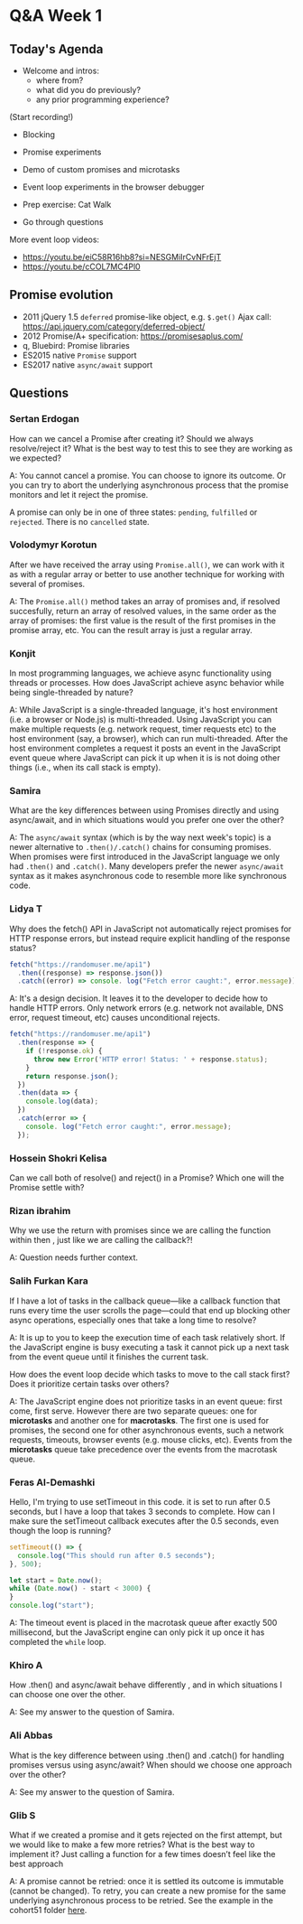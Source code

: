 <!-- cSpell:disable -->

# Q&A Week 1

## Today's Agenda

- Welcome and intros:
  - where from?
  - what did you do previously?
  - any prior programming experience?

(Start recording!)

- Blocking

- Promise experiments

- Demo of custom promises and microtasks

- Event loop experiments in the browser debugger

- Prep exercise: Cat Walk

- Go through questions

More event loop videos:

- <https://youtu.be/eiC58R16hb8?si=NESGMiIrCvNFrEjT>
- <https://youtu.be/cCOL7MC4Pl0>

## Promise evolution

- 2011 jQuery 1.5 `deferred` promise-like object, e.g. `$.get()` Ajax call: <https://api.jquery.com/category/deferred-object/>
- 2012 Promise/A+ specification: <https://promisesaplus.com/>
- q, Bluebird: Promise libraries
- ES2015 native `Promise` support
- ES2017 native `async/await` support

## Questions

### Sertan Erdogan

How can we cancel a Promise after creating it? Should we always resolve/reject it? What is the best way to test this to see they are working as we expected?

A: You cannot cancel a promise. You can choose to ignore its outcome. Or you can try to abort the underlying asynchronous process that the promise monitors and let it reject the promise. 

A promise can only be in one of three states: `pending`, `fulfilled` or `rejected`. There is no `cancelled` state.

### Volodymyr Korotun

After we have received the array using `Promise.all()`, we can work with it as with a regular array or better to use another technique for working with several of promises.

A: The `Promise.all()` method takes an array of promises and, if resolved succesfully, return an array of resolved values, in the same order as the array of promises: the first value is the result of the first promises in the promise array, etc. You can the result array is just a regular array.

### Konjit

In most programming languages, we achieve async functionality using threads or processes. How does JavaScript achieve async behavior while being single-threaded by nature?

A: While JavaScript is a single-threaded language, it's host environment (i.e. a browser or Node.js) is multi-threaded. Using JavaScript you can make multiple requests (e.g. network request, timer requests etc) to the host environment (say, a browser), which can run multi-threaded. After the host environment completes a request it posts an event in the JavaScript event queue where JavaScript can pick it up when it is is not doing other things (i.e., when its call stack is empty).

### Samira

What are the key differences between using Promises directly and using async/await, and in which situations would you prefer one over the other?

A: The `async/await` syntax (which is by the way next week's topic) is a newer  alternative to `.then()/.catch()` chains for consuming promises. When promises were first introduced in the JavaScript language we only had `.then()` and `.catch()`. Many developers prefer the newer `async/await` syntax as it makes asynchronous code to resemble more like synchronous code.

### Lidya T

Why does the fetch() API in JavaScript not automatically reject promises for HTTP response errors, but instead require explicit handling of the response status?

```js
fetch("https://randomuser.me/api1")
  .then((response) => response.json())
  .catch((error) => console. log("Fetch error caught:", error.message));
```

A: It's a design decision. It leaves it to the developer to decide how to handle HTTP errors. Only network errors (e.g. network not available, DNS error, request timeout, etc) causes unconditional rejects.

```js
fetch("https://randomuser.me/api1")
  .then(response => {
    if (!response.ok) {
      throw new Error('HTTP error! Status: ' + response.status);
    }
    return response.json();
  })
  .then(data => {
    console.log(data);
  })
  .catch(error => {
    console. log("Fetch error caught:", error.message);
  });
```

### Hossein Shokri Kelisa

Can we call both of  resolve() and reject() in a Promise? Which one will the Promise settle with?

### Rizan ibrahim

Why we use the return with promises since we are calling the function within then , just like we are calling the callback?!

A: Question needs further context.

### Salih Furkan Kara

If I have a lot of tasks in the callback queue—like a callback function that runs every time the user scrolls the page—could that end up blocking other async operations, especially ones that take a long time to resolve?

A: It is up to you to keep the execution time of each task relatively short. If the JavaScript engine is busy executing a task it cannot pick up a next task from the event queue until it finishes the current task.

How does the event loop decide which tasks to move to the call stack first? Does it prioritize certain tasks over others?

A: The JavaScript engine does not prioritize tasks in an event queue: first come, first serve. However there are two separate queues: one for **microtasks** and another one for **macrotasks**. The first one is used for promises, the second one for other asynchronous events, such a network requests, timeouts, browser events (e.g. mouse clicks, etc). Events from the **microtasks** queue take precedence over the events from the macrotask queue.

### Feras Al-Demashki

Hello, I'm trying to use setTimeout  in this code. it is  set to run after 0.5 seconds, but I have a loop that takes 3 seconds to complete. How can I make sure the setTimeout callback executes after the 0.5 seconds, even though the loop is running?

```js
setTimeout(() => {
  console.log("This should run after 0.5 seconds");
}, 500);

let start = Date.now();
while (Date.now() - start < 3000) {
}
console.log("start");
```

A: The timeout event is placed in the macrotask queue after exactly 500 millisecond, but the JavaScript engine can only pick it up once it has completed the `while` loop.

### Khiro A

How .then() and async/await behave differently , and in which situations I can choose one over the other.

A: See my answer to the question of Samira.

### Ali Abbas

What is the key difference between using .then() and .catch() for handling promises versus using async/await? When should we choose one approach over the other?

A: See my answer to the question of Samira.

### Glib S

What if we created a promise and it gets rejected on the first attempt, but we would like to make a few more retries? What is the best way to implement it? Just calling a function for a few times doesn’t feel like the best approach

A: A promise cannot be retried: once it is settled its outcome is immutable (cannot be changed). To retry, you can create a new promise for the same underlying asynchronous process to be retried. See the example in the cohort51 folder [here](./cohort51/glib.js).
